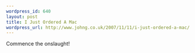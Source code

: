 ```yaml
--- 
wordpress_id: 640
layout: post
title: I Just Ordered A Mac
wordpress_url: http://www.johng.co.uk/2007/11/11/i-just-ordered-a-mac/
---
```

Commence the onslaught!
